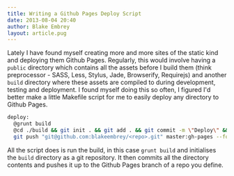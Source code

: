 ```yaml
---
title: Writing a Github Pages Deploy Script
date: 2013-08-04 20:40
author: Blake Embrey
layout: article.pug
---
```


Lately I have found myself creating more and more sites of the static kind and deploying them Github Pages. Regularly, this would involve having a `public` directory which contains all the assets before I build them (think preprocessor - SASS, Less, Stylus, Jade, Browserify, Requirejs) and another `build` directory where these assets are compiled to during development, testing and deployment. I found myself doing this so often, I figured I'd better make a little Makefile script for me to easily deploy any directory to Github Pages.

```bash
deploy:
  @grunt build
  @cd ./build && git init . && git add . && git commit -m \"Deploy\" && \
  git push "git@github.com:blakeembrey/<repo>.git" master:gh-pages --force && rm -rf .git
```

All the script does is run the build, in this case `grunt build` and initialises the `build` directory as a git repository. It then commits all the directory contents and pushes it up to the Github Pages branch of a repo you define.
